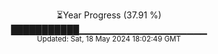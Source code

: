 <p align="center">
⏳Year Progress (37.91 %)<br>
███████████▁▁▁▁▁▁▁▁▁▁▁▁▁▁▁▁▁▁▁ <br>
<sub>Updated: Sat, 18 May 2024 18:02:49 GMT</sub>
</p>


